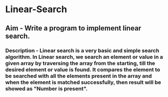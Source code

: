 # Linear-Search
## Aim - Write a program to implement linear search.
### Description - Linear search is a very basic and simple search algorithm. In Linear search, we search an element or value in a given array by traversing the array from the starting, till the desired element or value is found. It compares the element to be searched with all the elements present in the array and when the element is matched successfully, then result will be showed as "Number is present".
